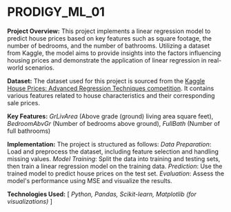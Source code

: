 # PRODIGY_ML_01

**Project Overview:**
    This project implements a linear regression model to predict house prices based on key features such as square footage, the number of 
    bedrooms, and the number of bathrooms. Utilizing a dataset from Kaggle, the model aims to provide insights into the factors 
    influencing housing prices and demonstrate the application of linear regression in real-world scenarios.

**Dataset:**
The dataset used for this project is sourced from the [Kaggle House Prices: Advanced Regression Techniques competition](https://www.kaggle.com/competitions/house-prices-advanced-regression-techniques/data). It contains various features related to house characteristics and their corresponding sale prices.

**Key Features:**
    _GrLivArea_ (Above grade (ground) living area square feet),
    _BedroomAbvGr_ (Number of bedrooms above ground),
    _FullBath_ (Number of full bathrooms)

**Implementation:**
The project is structured as follows:
    _Data Preparation_: Load and preprocess the dataset, including feature selection and handling missing values.
    _Model Training_: Split the data into training and testing sets, then train a linear regression model on the training data.
    _Prediction_: Use the trained model to predict house prices on the test set.
    _Evaluation_: Assess the model's performance using MSE and visualize the results.

**Technologies Used:**
    [ _Python,
    Pandas,
    Scikit-learn,
    Matplotlib (for visualizations)_ ]
